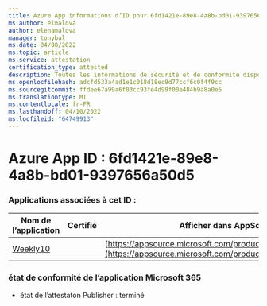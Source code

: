 ```yaml
---
title: Azure App informations d’ID pour 6fd1421e-89e8-4a8b-bd01-9397656a50d5
ms.author: elmalova
author: elenamalova
manager: tonybal
ms.date: 04/08/2022
ms.topic: article
ms.service: attestation
certification_type: attested
description: Toutes les informations de sécurité et de conformité disponibles pour 6fd1421e-89e8-4a8b-bd01-9397656a50d5.
ms.openlocfilehash: adcfd533a4ad1e1c018d18ec9d77ccf6c0f4f9cc
ms.sourcegitcommit: ffdee67a99a6f03cc93fe4d99f00e484b9a8a0e5
ms.translationtype: MT
ms.contentlocale: fr-FR
ms.lasthandoff: 04/10/2022
ms.locfileid: "64749913"
---
```

# <a name="azure-app-id-6fd1421e-89e8-4a8b-bd01-9397656a50d5"></a>Azure App ID : 6fd1421e-89e8-4a8b-bd01-9397656a50d5


### <a name="apps-associated-with-this-id"></a>Applications associées à cet ID :
| **Nom de l’application** | **Certifié** | **Afficher dans AppSource** |
|--------------|---------------|-----------------------|
| [Weekly10](../forward/WA200001441.md) |  | [https://appsource.microsoft.com/product/office/WA200001441](https://appsource.microsoft.com/product/office/WA200001441) |

### <a name="microsoft-365-app-compliance-status"></a>état de conformité de l’application Microsoft 365
- état de l’attestaton Publisher : terminé

